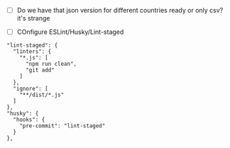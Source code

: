 - [ ] Do we have that json version for different countries ready or only csv?
it's strange

- [ ] COnfigure ESLint/Husky/Lint-staged

```
"lint-staged": {
  "linters": {
    "*.js": [
      "npm run clean",
      "git add"
    ]
  },
  "ignore": [
    "**/dist/*.js"
  ]
},
"husky": {
  "hooks": {
    "pre-commit": "lint-staged"
  }
},
```
